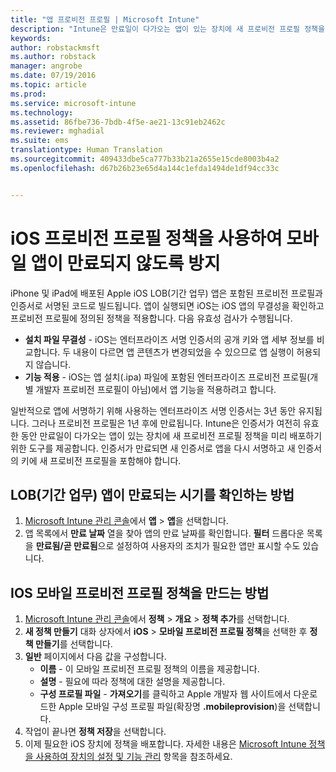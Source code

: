 ```yaml
---
title: "앱 프로비전 프로필 | Microsoft Intune"
description: "Intune은 만료일이 다가오는 앱이 있는 장치에 새 프로비전 프로필 정책을 미리 배포하기 위한 도구를 제공합니다."
keywords: 
author: robstackmsft
ms.author: robstack
manager: angrobe
ms.date: 07/19/2016
ms.topic: article
ms.prod: 
ms.service: microsoft-intune
ms.technology: 
ms.assetid: 86fbe736-7bdb-4f5e-ae21-13c91eb2462c
ms.reviewer: mghadial
ms.suite: ems
translationtype: Human Translation
ms.sourcegitcommit: 409433dbe5ca777b33b21a2655e15cde8003b4a2
ms.openlocfilehash: d67b26b23e65d4a144c1efda1494de1df94cc33c


---
```


# <a name="use-ios-mobile-provisioning-profile-policies-to-prevent-your-apps-from-expiring"></a>iOS 프로비전 프로필 정책을 사용하여 모바일 앱이 만료되지 않도록 방지


iPhone 및 iPad에 배포된 Apple iOS LOB(기간 업무) 앱은 포함된 프로비전 프로필과 인증서로 서명된 코드로 빌드됩니다. 앱이 실행되면 iOS는 iOS 앱의 무결성을 확인하고 프로비전 프로필에 정의된 정책을 적용합니다. 다음 유효성 검사가 수행됩니다.

- **설치 파일 무결성** - iOS는 엔터프라이즈 서명 인증서의 공개 키와 앱 세부 정보를 비교합니다. 두 내용이 다르면 앱 콘텐츠가 변경되었을 수 있으므로 앱 실행이 허용되지 않습니다.
- **기능 적용** - iOS는 앱 설치(.ipa) 파일에 포함된 엔터프라이즈 프로비전 프로필(개별 개발자 프로비전 프로필이 아님)에서 앱 기능을 적용하려고 합니다.


일반적으로 앱에 서명하기 위해 사용하는 엔터프라이즈 서명 인증서는 3년 동안 유지됩니다. 그러나 프로비전 프로필은 1년 후에 만료됩니다. Intune은 인증서가 여전히 유효한 동안 만료일이 다가오는 앱이 있는 장치에 새 프로비전 프로필 정책을 미리 배포하기 위한 도구를 제공합니다.
인증서가 만료되면 새 인증서로 앱을 다시 서명하고 새 인증서의 키에 새 프로비전 프로필을 포함해야 합니다.



## <a name="how-to-find-out-when-a-line-of-business-app-will-expire"></a>LOB(기간 업무) 앱이 만료되는 시기를 확인하는 방법

1. [Microsoft Intune 관리 콘솔](https://manage.microsoft.com)에서 **앱** > **앱**을 선택합니다.
2. 앱 목록에서 **만료 날짜** 열을 찾아 앱의 만료 날짜를 확인합니다. **필터** 드롭다운 목록을 **만료됨/곧 만료됨**으로 설정하여 사용자의 조치가 필요한 앱만 표시할 수도 있습니다.

## <a name="how-to-create-an-ios-mobile-provisioning-profile-policy"></a>IOS 모바일 프로비전 프로필 정책을 만드는 방법


1. [Microsoft Intune 관리 콘솔](https://manage.microsoft.com)에서 **정책** > **개요** > **정책 추가**를 선택합니다.
2. **새 정책 만들기** 대화 상자에서 **iOS** > **모바일 프로비전 프로필 정책**을 선택한 후 **정책 만들기**를 선택합니다.
3. **일반** 페이지에서 다음 값을 구성합니다.
    - **이름** - 이 모바일 프로비전 프로필 정책의 이름을 제공합니다.
    - **설명** - 필요에 따라 정책에 대한 설명을 제공합니다.
    - **구성 프로필 파일** - **가져오기**를 클릭하고 Apple 개발자 웹 사이트에서 다운로드한 Apple 모바일 구성 프로필 파일(확장명 **.mobileprovision**)을 선택합니다.
4. 작업이 끝나면 **정책 저장**을 선택합니다.
5. 이제 필요한 iOS 장치에 정책을 배포합니다. 자세한 내용은 [Microsoft Intune 정책을 사용하여 장치의 설정 및 기능 관리](manage-settings-and-features-on-your-devices-with-microsoft-intune-policies.md) 항목을 참조하세요.



<!--HONumber=Dec16_HO2-->


